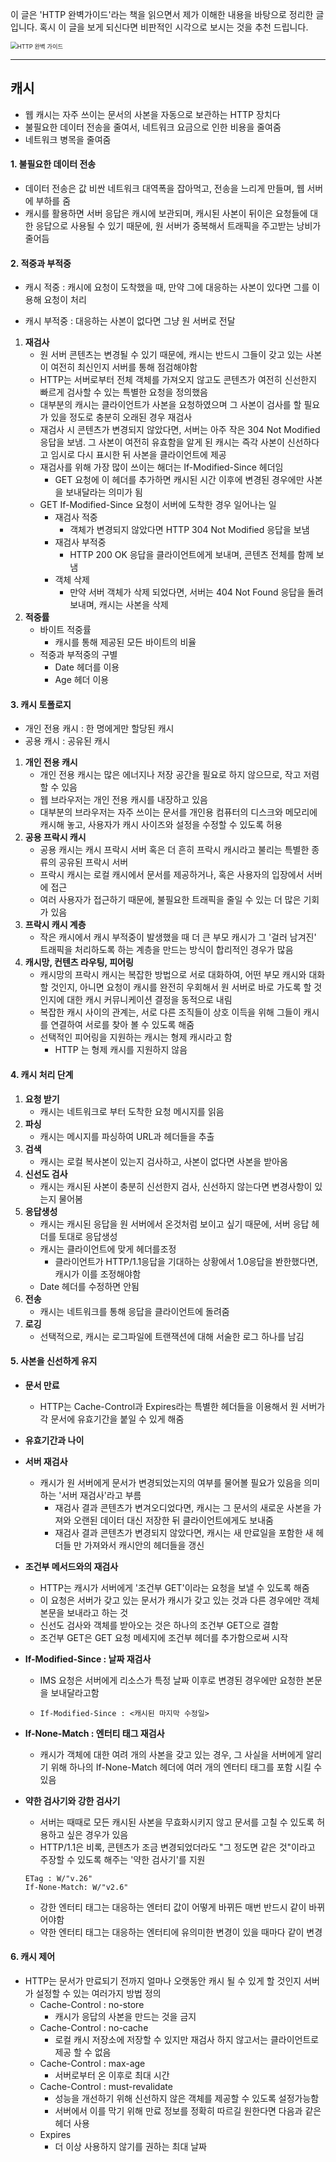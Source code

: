 이 글은 'HTTP 완벽가이드'라는 책을 읽으면서 제가 이해한 내용을 바탕으로 정리한 글입니다. 
혹시 이 글을 보게 되신다면 비판적인 시각으로 보시는 것을 추천 드립니다.

<img src="http://image.yes24.com/goods/15381085/XL" alt="HTTP 완벽 가이드" style="zoom:67%;" />

---

## 캐시

- 웹 캐시는 자주 쓰이는 문서의 사본을 자동으로 보관하는 HTTP 장치다
- 불필요한 데이터 전송을 줄여서, 네트워크 요금으로 인한 비용을 줄여줌
- 네트워크 병목을 줄여줌



#### 1. 불필요한 데이터 전송

- 데이터 전송은 값 비싼 네트워크 대역폭을 잡아먹고, 전송을 느리게 만들며, 웹 서버에 부하를 줌
- 캐시를 활용하면 서버 응답은 캐시에 보관되며, 캐시된 사본이 뒤이은 요청들에 대한 응답으로 사용될 수 있기 때문에, 원 서버가 중복해서 트래픽을 주고받는 낭비가 줄어듬



#### 2. 적중과 부적중

- 캐시 적중 : 캐시에 요청이 도착했을 때, 만약 그에 대응하는 사본이 있다면 그를 이용해 요청이 처리

- 캐시 부적중 : 대응하는 사본이 없다면 그냥 원 서버로 전달

  

1. **재검사**
   - 원 서버 콘텐츠는 변경될 수 있기 때문에, 캐시는 반드시 그들이 갖고 있는 사본이 여전히 최신인지 서버를 통해 점검해야함
   - HTTP는 서버로부터 전체 객체를 가져오지 않고도 콘텐츠가 여전히 신선한지 빠르게 검사할 수 있는 특별한 요청을 정의했음
   - 대부분의 캐시는 클라이언트가 사본을 요청하였으며 그 사본이 검사를 할 필요가 있을 정도로 충분히 오래된 경우 재검사
   - 재검사 시 콘텐츠가 변경되지 않았다면, 서버는 아주 작은 304 Not Modified 응답을 보냄. 그 사본이 여전히 유효함을 알게 된 캐시는 즉각 사본이 신선하다고 임시로 다시 표시한 뒤 사본을 클라이언트에 제공
   - 재검사를 위해 가장 많이 쓰이는 해더는 If-Modified-Since 헤더임
     - GET 요청에 이 헤더를 추가하면 캐시된 시간 이후에 변경된 경우에만 사본을 보내달라는 의미가 됨
   - GET If-Modified-Since 요청이 서버에 도착한 경우 일어나는 일
     - 재검사 적중
       - 객체가 변경되지 않았다면 HTTP 304 Not Modified 응답을 보냄
     - 재검사 부적중
       - HTTP 200 OK 응답을 클라이언트에게 보내며, 콘텐츠 전체를 함께 보냄
     - 객체 삭제
       - 만약 서버 객체가 삭제 되었다면, 서버는 404 Not Found 응답을 돌려보내며, 캐시는 사본을 삭제
2. **적중률**
   - 바이트 적중률
     - 캐시를 통해 제공된 모든 바이트의 비율
   - 적중과 부적중의 구별
     - Date 헤더를 이용
     - Age 헤더 이용



#### 3. 캐시 토폴로지

- 개인 전용 캐시 : 한 명에게만 할당된 캐시
- 공용 캐시 : 공유된 캐시



1. **개인 전용 캐시**
   - 개인 전용 캐시는 많은 에너지나 저장 공간을 필요로 하지 않으므로, 작고 저렴할 수 있음
   - 웹 브라우저는 개인 전용 캐시를 내장하고 있음
   - 대부분의 브라우저는 자주 쓰이는 문서를 개인용 컴퓨터의 디스크와 메모리에 캐시해 놓고, 사용자가 캐시 사이즈와 설정을 수정할 수 있도록 허용
2. **공용 프락시 캐시**
   - 공용 캐시는 캐시 프락시 서버 혹은 더 흔히 프락시 캐시라고 불리는 특별한 종류의 공유된 프락시 서버
   - 프락시 캐시는 로컬 캐시에서 문서를 제공하거나, 혹은 사용자의 입장에서 서버에 접근
   - 여러 사용자가 접근하기 때문에, 불필요한 트래픽을 줄일 수 있는 더 많은 기회가 있음
3. **프락시 캐시 계층**
   - 작은 캐시에서 캐시 부적중이 발생했을 때 더 큰 부모 캐시가 그 '걸러 남겨진' 트래픽을 처리하도록 하는 계층을 만드는 방식이 합리적인 경우가 많음
4. **캐시망, 컨텐츠 라우팅, 피어링**
   - 캐시망의 프락시 캐시는 복잡한 방법으로 서로 대화하여, 어떤 부모 캐시와 대화할 것인지, 아니면 요청이 캐시를 완전히 우회해서 원 서버로 바로 가도록 할 것인지에 대한 캐시 커뮤니케이션 결정을 동적으로 내림
   - 복잡한 캐시 사이의 관계는, 서로 다른 조직들이 상호 이득을 위해 그들이 캐시를 연결하여 서로를 찾아 볼 수 있도록 해줌
   - 선택적인 피어링을 지원하는 캐시는 형제 캐시라고 함
     - HTTP 는 형제 캐시를 지원하지 않음



#### 4. 캐시 처리 단계

1. **요청 받기**
   - 캐시는 네트워크로 부터 도착한 요청 메시지를 읽음
2. **파싱**
   - 캐시는 메시지를 파싱하여 URL과 헤더들을 추출
3. **검색**
   - 캐시는 로컬 복사본이 있는지 검사하고, 사본이 없다면 사본을 받아옴
4. **신선도 검사**
   - 캐시는 캐시된 사본이 충분히 신선한지 검사, 신선하지 않는다면 변경사항이 있는지 물어봄
5. **응답생성**
   - 캐시는 캐시된 응답을 원 서버에서 온것처럼 보이고 싶기 때문에, 서버 응답 헤더를 토대로 응답생성
   - 캐시는 클라이언트에 맞게 헤더를조정
     - 클라이언트가 HTTP/1.1응답을 기대하는 상황에서 1.0응답을 봔한했다면, 캐시가 이를 조정해야함
   - Date 헤더를 수정하면 안됨
6. **전송**
   - 캐시는 네트워크를 통해 응답을 클라이언트에 돌려줌
7. **로깅**
   - 선택적으로, 캐시는 로그파일에 트랜잭션에 대해 서술한 로그 하나를 남김



#### 5. 사본을 신선하게 유지

- **문서 만료**

  - HTTP는 Cache-Control과 Expires라는 특별한 헤더들을 이용해서 원 서버가 각 문서에 유효기간을 붙일 수 있게 해줌

- **유효기간과 나이**

- **서버 재검사**

  - 캐시가 원 서버에게 문서가 변경되었는지의 여부를 물어볼 필요가 있음을 의미하는 '서버 재검사'라고 부름
    - 재검사 결과 콘텐츠가 변겨오디었다면, 캐시는 그 문서의 새로운 사본을 가져와 오랜된 데이터 대신 저장한 뒤 클라이언트에게도 보내줌
    - 재검사 결과 콘텐츠가 변경되지 않았다면, 캐시는 새 만료일을 포함한 새 헤더들 만 가져와서 캐시안의 헤더들을 갱신

- **조건부 메서드와의 재검사**

  - HTTP는 캐시가 서버에게 '조건부 GET'이라는 요청을 보낼 수 있도록 해줌
  - 이 요청은 서버가 갖고 있는 문서가 캐시가 갖고 있는 것과 다른 경우에만 객체 본문을 보내라고 하는 것
  - 신선도 검사와 객체를 받아오는 것은 하나의 조건부 GET으로 결함
  - 조건부 GET은 GET 요청 메세지에 조건부 헤더를 추가함으로써 시작

- **If-Modified-Since : 날짜 재검사** 

  - IMS 요청은 서버에게 리소스가 특정 날짜 이후로 변경된 경우에만 요청한 본문을 보내달라고함

  -  ````
     If-Modified-Since : <캐시된 마지막 수정일>
     ````

- **If-None-Match : 엔터티 태그 재검사**

  - 캐시가 객체에 대한 여려 개의 사본을 갖고 있는 경우, 그 사실을 서버에게 알리기 위해 하나의 If-None-Match 헤더에 여러 개의 엔터티 태그를 포함 시킬 수 있음

- **약한 검사기와 강한 검사기**

  - 서버는 때때로 모든 캐시된 사본을 무효화시키지 않고 문서를 고칠 수 있도록 허용하고 싶은 경우가 있음
  - HTTP/1.1은 비록, 콘텐츠가 조금 변경되었더라도 "그 정도면 같은 것"이라고 주장할 수 있도록 해주는 '약한 검사기'를 지원

  ```
  ETag : W/"v.26"
  If-None-Match: W/"v2.6"
  ```

  - 강한 엔터티 태그는 대응하는  엔터티 값이 어떻게 바뀌든 매번 반드시 같이 바뀌어야함
  - 약한 엔터티 태그는 대응하는 엔터티에 유의미한 변경이 있을 때마다 같이 변경





#### 6. 캐시 제어

- HTTP는 문서가 만료되기 전까지 얼마나 오랫동안 캐시 될 수 있게 할 것인지 서버가 설정할 수 있는 여러가지 방법 정의
  - Cache-Control : no-store
    - 캐시가 응답의 사본을 만드는 것을 금지
  - Cache-Control : no-cache
    - 로컬 캐시 저장소에 저장할 수 있지만 재검사 하지 않고서는 클라이언트로 제공 할 수 없음
  - Cache-Control : max-age
    - 서버로부터 온 이후로 최대 시간
  - Cache-Control : must-revalidate
    - 성능을 개선하기 위해 신선하지 않은 객체를 제공할 수 있도록 설정가능함
    - 서버에서 이를 막기 위해 만료 정보를 정확히 따르길 원한다면 다음과 같은 헤더 사용
  - Expires
    - 더 이상 사용하지 않기를 권하는 최대 날짜